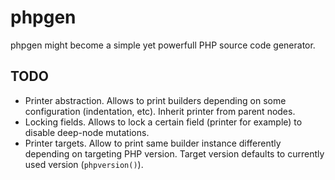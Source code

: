 # phpgen
phpgen might become a simple yet powerfull PHP source code generator.

## TODO
- Printer abstraction. Allows to print builders depending on some configuration (indentation, etc). Inherit printer from parent nodes.
- Locking fields. Allows to lock a certain field (printer for example) to disable deep-node mutations.
- Printer targets. Allow to print same builder instance differently depending on targeting PHP version. Target version defaults to currently used version (`phpversion()`). 
